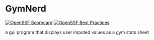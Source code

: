 # GymNerd

[![OpenSSF Scorecard](https://api.scorecard.dev/projects/github.com/{ASNOLEN}/{GYMNERD}/badge)](https://scorecard.dev/viewer/?uri=github.com/{ASNOLEN}/{GYMNERD})
[![OpenSSF Best Practices](https://www.bestpractices.dev/projects/10277/badge)](https://www.bestpractices.dev/projects/10277)

a gui program that displays user imputed values as a gym stats sheet
